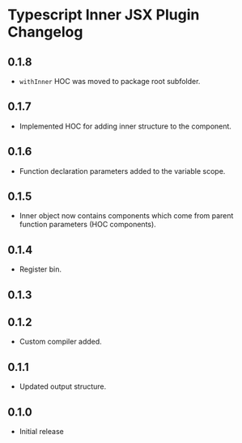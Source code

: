 # Typescript Inner JSX Plugin Changelog

## 0.1.8

- `withInner` HOC was moved to package root subfolder. 

## 0.1.7

- Implemented HOC for adding inner structure to the component.

## 0.1.6

- Function declaration parameters added to the variable scope.

## 0.1.5

- Inner object now contains components which come from parent function parameters (HOC components).

## 0.1.4

- Register bin.

## 0.1.3

## 0.1.2

- Custom compiler added.

## 0.1.1

- Updated output structure.

## 0.1.0

- Initial release
